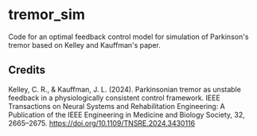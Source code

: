# tremor_sim

Code for an optimal feedback control model for simulation of Parkinson's tremor based on Kelley and Kauffman's paper.

## Credits
Kelley, C. R., & Kauffman, J. L. (2024). Parkinsonian tremor as unstable feedback in a physiologically consistent control framework. IEEE Transactions on Neural Systems and Rehabilitation Engineering: A Publication of the IEEE Engineering in Medicine and Biology Society, 32, 2665–2675. https://doi.org/10.1109/TNSRE.2024.3430116
